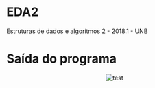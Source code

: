 # EDA2
Estruturas de dados e algorítmos 2 - 2018.1 - UNB


# Saída do programa

<p align="center">
  <img src="https://i.imgur.com/kZrntkX.png" alt="test" />
</p>


